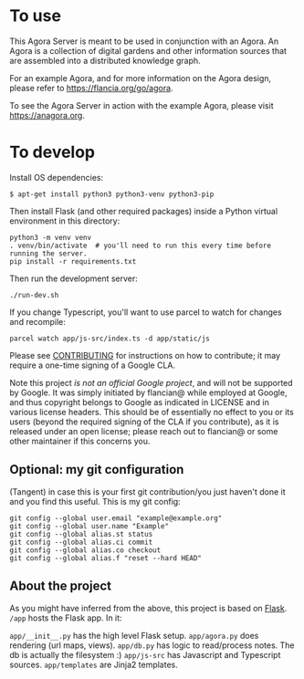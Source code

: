 # To use
This Agora Server is meant to be used in conjunction with an Agora. An Agora is
a collection of digital gardens and other information sources that are assembled
into a distributed knowledge graph.

For an example Agora, and for more information on the Agora design, please refer to <https://flancia.org/go/agora>.

To see the Agora Server in action with the example Agora, please visit
<https://anagora.org>.

# To develop

Install OS dependencies:
```
$ apt-get install python3 python3-venv python3-pip
```

Then install Flask (and other required packages) inside a Python virtual environment in this directory:
```
python3 -m venv venv
. venv/bin/activate  # you'll need to run this every time before running the server.
pip install -r requirements.txt
```

Then run the development server:
```
./run-dev.sh
```

If you change Typescript, you'll want to use parcel to watch for changes and recompile:

```
parcel watch app/js-src/index.ts -d app/static/js
```

Please see [CONTRIBUTING](CONTRIBUTING.md) for instructions on how to
contribute; it may require a one-time signing of a Google CLA.

Note this project *is not an official Google project*, and will not be supported by
Google. It was simply initiated by flancian@ while employed at Google, and
thus copyright belongs to Google as indicated in LICENSE and in various license
headers. This should be of essentially no effect to you or its users (beyond the
required signing of the CLA if you contribute), as it is released under an open
license; please reach out to flancian@ or some other maintainer if this concerns you.  

## Optional: my git configuration

(Tangent) in case this is your first git contribution/you just haven't done it and you find this useful. This is my git config:

```
git config --global user.email "example@example.org"
git config --global user.name "Example"
git config --global alias.st status
git config --global alias.ci commit
git config --global alias.co checkout
git config --global alias.f "reset --hard HEAD"
```

## About the project
As you might have inferred from the above, this project is based on [Flask](https://flask.palletsprojects.com). ```/app``` hosts the Flask app. In it:

```app/__init__.py``` has the high level Flask setup.
```app/agora.py``` does rendering (url maps, views).
```app/db.py``` has logic to read/process notes. The db is actually the filesystem :)
```app/js-src``` has Javascript and Typescript sources.
```app/templates``` are Jinja2 templates.
